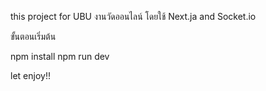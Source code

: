 this project for  UBU
งานวัดออนไลน์ โดยใช้ Next.ja and Socket.io

ขั้นตอนเริ่มต้น 

npm install
npm run dev

let enjoy!!
